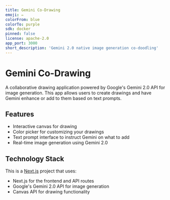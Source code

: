 ```yaml
---
title: Gemini Co-Drawing
emoji: ✏️
colorFrom: blue
colorTo: purple
sdk: docker
pinned: false
license: apache-2.0
app_port: 3000
short_description: 'Gemini 2.0 native image generation co-doodling'
---
```


# Gemini Co-Drawing

A collaborative drawing application powered by Google's Gemini 2.0 API for image generation. This app allows users to create drawings and have Gemini enhance or add to them based on text prompts.

## Features

- Interactive canvas for drawing
- Color picker for customizing your drawings
- Text prompt interface to instruct Gemini on what to add
- Real-time image generation using Gemini 2.0

## Technology Stack

This is a [Next.js](https://nextjs.org) project that uses:
- Next.js for the frontend and API routes
- Google's Gemini 2.0 API for image generation
- Canvas API for drawing functionality
